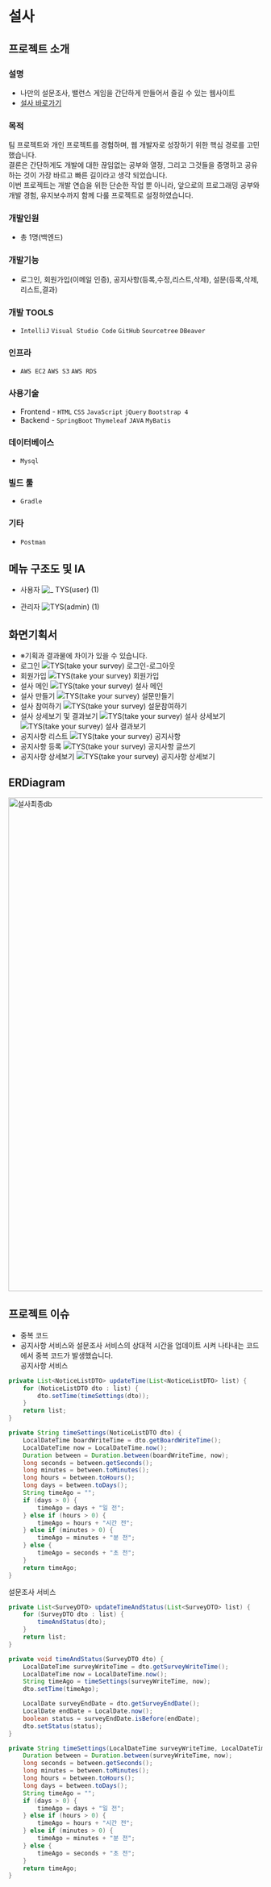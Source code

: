 # 설사

## 프로젝트 소개
### 설명
* 나만의 설문조사, 밸런스 게임을 간단하게 만들어서 즐길 수 있는 웹사이트
* [설사 바로가기](http://13.124.47.242:8084/)
### 목적
팀 프로젝트와 개인 프로젝트를 경험하며, 웹 개발자로 성장하기 위한 핵심 경로를 고민했습니다. <br>
결론은 간단하게도 개발에 대한 끊임없는 공부와 열정, 그리고 그것들을 증명하고 공유하는 것이 가장 바르고 빠른 길이라고 생각 되었습니다.<br>
이번 프로젝트는 개발 연습을 위한 단순한 작업 뿐 아니라, 앞으로의 프로그래밍 공부와 개발 경험, 유지보수까지 함께 다룰 프로젝트로 설정하였습니다.
### 개발인원
* 총 1명(백엔드)
### 개발기능
* 로그인, 회원가입(이메일 인증), 공지사항(등록,수정,리스트,삭제), 설문(등록,삭제,리스트,결과)
### 개발 TOOLS
* `IntelliJ` `Visual Studio Code` `GitHub` `Sourcetree` `DBeaver`
### 인프라
* `AWS EC2` `AWS S3` `AWS RDS`
### 사용기술
* Frontend - 
`HTML` `CSS` `JavaScript` `jQuery` `Bootstrap 4`
* Backend - 
`SpringBoot` `Thymeleaf` `JAVA` `MyBatis` 
### 데이터베이스
* `Mysql`
### 빌드 툴
* `Gradle`
### 기타
* `Postman`

## 메뉴 구조도 및 IA
* 사용자
![_  TYS(user) (1)](https://github.com/leejh-96/survey/assets/115613811/834e0497-9f38-4ef9-9b63-8cb918af8ea5)

* 관리자
![TYS(admin) (1)](https://github.com/leejh-96/survey/assets/115613811/f28f1b9c-c4a7-4db5-bf82-003843202cc6)

## 화면기획서
* ※기획과 결과물에 차이가 있을 수 있습니다.
* 로그인
![TYS(take your survey)  로그인-로그아웃](https://github.com/leejh-96/survey/assets/115613811/951d5fe7-4e90-471b-abe3-387df5f56d37)
* 회원가입
![TYS(take your survey)  회원가입](https://github.com/leejh-96/survey/assets/115613811/c72a2f1e-f8ba-44be-a59f-9373a196b334)
* 설사 메인
![TYS(take your survey)  설사 메인](https://github.com/leejh-96/survey/assets/115613811/3bceb671-3755-4637-87e0-a882b91567c0)
* 설사 만들기
![TYS(take your survey)  설문만들기](https://github.com/leejh-96/survey/assets/115613811/4429e0bc-3ef4-4731-9149-27051ace0c94)
* 설사 참여하기
![TYS(take your survey)  설문참여하기](https://github.com/leejh-96/survey/assets/115613811/4e4f7b1a-a91d-4bb8-97c2-fe973908a61d)
* 설사 상세보기 및 결과보기
![TYS(take your survey)  설사 상세보기](https://github.com/leejh-96/survey/assets/115613811/70aa6188-87cd-4a62-9084-86f894f887dd)
![TYS(take your survey)  설사 결과보기](https://github.com/leejh-96/survey/assets/115613811/dc1ce2ba-31e9-4021-992b-c30afa6263d3)
* 공지사항 리스트
![TYS(take your survey)  공지사항](https://github.com/leejh-96/survey/assets/115613811/085f3611-3980-4772-be03-02ffa9fc6148)
* 공지사항 등록
![TYS(take your survey)  공지사항 글쓰기](https://github.com/leejh-96/survey/assets/115613811/1d3a489f-e77b-4531-9c5b-e10c5195419f)
* 공지사항 상세보기
![TYS(take your survey)  공지사항 상세보기](https://github.com/leejh-96/survey/assets/115613811/c993b4c1-68b1-46b1-8fd4-dcd16c121315)

## ERDiagram
<img width="979" alt="설사최종db" src="https://github.com/leejh-96/survey/assets/115613811/e1b554ca-cc94-43a2-8248-9e92b8e00c75">

## 프로젝트 이슈
* 중복 코드
* 공지사항 서비스와 설문조사 서비스의 상대적 시간을 업데이트 시켜 나타내는 코드에서 중복 코드가 발생했습니다.<br>
공지사항 서비스
```java
private List<NoticeListDTO> updateTime(List<NoticeListDTO> list) {
    for (NoticeListDTO dto : list) {
        dto.setTime(timeSettings(dto));
    }
    return list;
}

private String timeSettings(NoticeListDTO dto) {
    LocalDateTime boardWriteTime = dto.getBoardWriteTime();
    LocalDateTime now = LocalDateTime.now();
    Duration between = Duration.between(boardWriteTime, now);
    long seconds = between.getSeconds();
    long minutes = between.toMinutes();
    long hours = between.toHours();
    long days = between.toDays();
    String timeAgo = "";
    if (days > 0) {
        timeAgo = days + "일 전";
    } else if (hours > 0) {
        timeAgo = hours + "시간 전";
    } else if (minutes > 0) {
        timeAgo = minutes + "분 전";
    } else {
        timeAgo = seconds + "초 전";
    }
    return timeAgo;
}
```
  
  설문조사 서비스
```java
private List<SurveyDTO> updateTimeAndStatus(List<SurveyDTO> list) {
    for (SurveyDTO dto : list) {
        timeAndStatus(dto);
    }
    return list;
}

private void timeAndStatus(SurveyDTO dto) {
    LocalDateTime surveyWriteTime = dto.getSurveyWriteTime();
    LocalDateTime now = LocalDateTime.now();
    String timeAgo = timeSettings(surveyWriteTime, now);
    dto.setTime(timeAgo);

    LocalDate surveyEndDate = dto.getSurveyEndDate();
    LocalDate endDate = LocalDate.now();
    boolean status = surveyEndDate.isBefore(endDate);
    dto.setStatus(status);
}

private String timeSettings(LocalDateTime surveyWriteTime, LocalDateTime now) {
    Duration between = Duration.between(surveyWriteTime, now);
    long seconds = between.getSeconds();
    long minutes = between.toMinutes();
    long hours = between.toHours();
    long days = between.toDays();
    String timeAgo = "";
    if (days > 0) {
        timeAgo = days + "일 전";
    } else if (hours > 0) {
        timeAgo = hours + "시간 전";
    } else if (minutes > 0) {
        timeAgo = minutes + "분 전";
    } else {
        timeAgo = seconds + "초 전";
    }
    return timeAgo;
}
```
